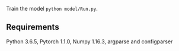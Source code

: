  Train the model `python model/Run.py`.

## Requirements

Python 3.6.5, Pytorch 1.1.0, Numpy 1.16.3, argparse and configparser
